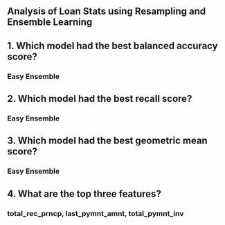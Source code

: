 ## Analysis of Loan Stats using Resampling and Ensemble Learning
## 1. Which model had the best balanced accuracy score? 
### Easy Ensemble
## 2. Which model had the best recall score? 
### Easy Ensemble
## 3. Which model had the best geometric mean score? 
### Easy Ensemble
## 4. What are the top three features? 
### total_rec_prncp, last_pymnt_amnt, total_pymnt_inv
